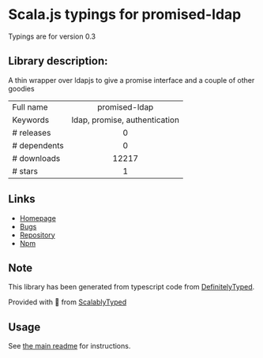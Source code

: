 
# Scala.js typings for promised-ldap

Typings are for version 0.3

## Library description:
A thin wrapper over ldapjs to give a promise interface and a couple of other goodies

|                    |                 |
| ------------------ | :-------------: |
| Full name          | promised-ldap |
| Keywords           | ldap, promise, authentication |
| # releases         | 0 |
| # dependents       | 0 |
| # downloads        | 12217 |
| # stars            | 1 |

## Links
- [Homepage](https://github.com/stewartml/promised-ldap#readme)
- [Bugs](https://github.com/stewartml/promised-ldap/issues)
- [Repository](https://github.com/stewartml/promised-ldap)
- [Npm](https://www.npmjs.com/package/promised-ldap)
    


## Note
This library has been generated from typescript code from [DefinitelyTyped](https://definitelytyped.org).

Provided with :purple_heart: from [ScalablyTyped](https://github.com/oyvindberg/ScalablyTyped)

## Usage
See [the main readme](../../readme.md) for instructions.


